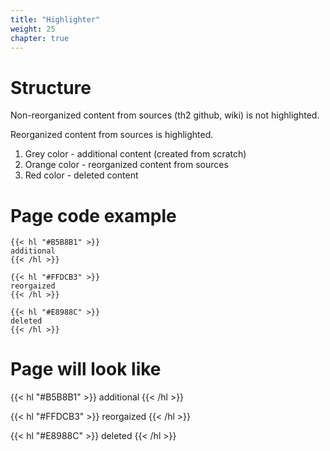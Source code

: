 ```yaml
---
title: "Highlighter"
weight: 25
chapter: true
---
```


#   Structure

Non-reorganized content from sources (th2 github, wiki) is not highlighted.

Reorganized content from sources is highlighted.

1) Grey color - additional content (created from scratch)
2) Orange color - reorganized content from sources
3) Red color - deleted content

#   Page code example

```shell
{{< hl "#B5B8B1" >}}
additional
{{< /hl >}}

{{< hl "#FFDCB3" >}}
reorgaized
{{< /hl >}}

{{< hl "#E8988C" >}}
deleted
{{< /hl >}}

```

#   Page will look like

{{< hl "#B5B8B1" >}}
additional
{{< /hl >}}

{{< hl "#FFDCB3" >}}
reorgaized
{{< /hl >}}

{{< hl "#E8988C" >}}
deleted
{{< /hl >}}
